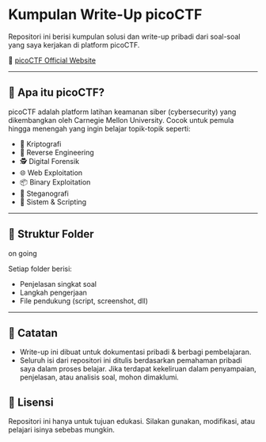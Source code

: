# Kumpulan Write-Up picoCTF

Repositori ini berisi kumpulan solusi dan write-up pribadi dari soal-soal yang saya kerjakan di platform picoCTF.

🧠 [picoCTF Official Website](https://play.picoctf.org)

---

## 🧩 Apa itu picoCTF?

picoCTF adalah platform latihan keamanan siber (cybersecurity) yang dikembangkan oleh Carnegie Mellon University. Cocok untuk pemula hingga menengah yang ingin belajar topik-topik seperti:

- 🔐 Kriptografi
- 🧠 Reverse Engineering
- 🕵️ Digital Forensik
- 🌐 Web Exploitation
- 📦 Binary Exploitation
- 📂 Steganografi
- 🧰 Sistem & Scripting

---

## 📂 Struktur Folder
on going


Setiap folder berisi:
- Penjelasan singkat soal
- Langkah pengerjaan
- File pendukung (script, screenshot, dll)

---

## 📌 Catatan

- Write-up ini dibuat untuk dokumentasi pribadi & berbagi pembelajaran.
- Seluruh isi dari repositori ini ditulis berdasarkan pemahaman pribadi saya dalam proses belajar. Jika terdapat kekeliruan dalam penyampaian, penjelasan, atau analisis soal, mohon dimaklumi.

## 🧾 Lisensi

Repositori ini hanya untuk tujuan edukasi. Silakan gunakan, modifikasi, atau pelajari isinya sebebas mungkin.



